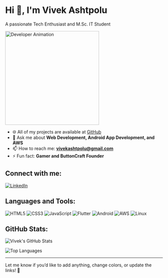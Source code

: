 # Hi 👋, I'm Vivek Ashtpolu

A passionate Tech Enthusiast and M.Sc. IT Student

<p align="left">
  <img src="https://cdn.dribbble.com/users/1162077/screenshots/3848914/programmer.gif" alt="Developer Animation" width="300"/>
</p>

- 🌐 All of my projects are available at [GitHub](https://github.com/VivekAshtpolu)
- 💬 Ask me about **Web Development, Android App Development, and AWS**
- 📫 How to reach me: **vivekashtpolu@gmail.com**
- ⚡ Fun fact: **Gamer and ButtonCraft Founder**

## Connect with me:
<p align="left">
  <a href="https://www.linkedin.com/in/vivekashtpolu/" target="_blank">
    <img src="https://img.shields.io/badge/LinkedIn-0A66C2?style=for-the-badge&logo=linkedin&logoColor=white" alt="LinkedIn">
  </a>
</p>

## Languages and Tools:
<p align="left">
  <img src="https://img.shields.io/badge/HTML5-E34F26?style=for-the-badge&logo=html5&logoColor=white" alt="HTML5">
  <img src="https://img.shields.io/badge/CSS3-1572B6?style=for-the-badge&logo=css3&logoColor=white" alt="CSS3">
  <img src="https://img.shields.io/badge/JavaScript-F7DF1E?style=for-the-badge&logo=javascript&logoColor=black" alt="JavaScript">
  <img src="https://img.shields.io/badge/Flutter-02569B?style=for-the-badge&logo=flutter&logoColor=white" alt="Flutter">
  <img src="https://img.shields.io/badge/Android-3DDC84?style=for-the-badge&logo=android&logoColor=white" alt="Android">
  <img src="https://img.shields.io/badge/AWS-232F3E?style=for-the-badge&logo=amazon-aws&logoColor=white" alt="AWS">
  <img src="https://img.shields.io/badge/Linux-FCC624?style=for-the-badge&logo=linux&logoColor=black" alt="Linux">
</p>

## GitHub Stats:
![Vivek's GitHub Stats](https://github-readme-stats.vercel.app/api?username=ashtpoluvivi&show_icons=true&theme=radical)

![Top Languages](https://github-readme-stats.vercel.app/api/top-langs/?username=ashtpoluvivi&layout=compact&theme=radical)

---
Let me know if you’d like to add anything, change colors, or update the links! 🚀
